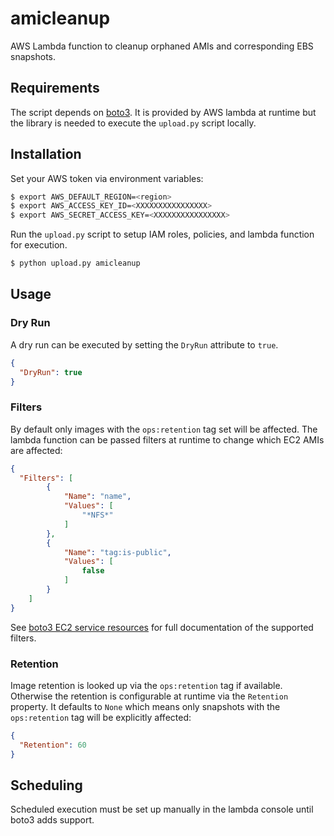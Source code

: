 # amicleanup

AWS Lambda function to cleanup orphaned AMIs and corresponding EBS snapshots.

## Requirements

The script depends on [boto3](http://boto3.readthedocs.org/en/latest/).  It is provided by AWS lambda at runtime but the library is needed to execute the `upload.py` script locally.

## Installation

Set your AWS token via environment variables:

```bash
$ export AWS_DEFAULT_REGION=<region>
$ export AWS_ACCESS_KEY_ID=<XXXXXXXXXXXXXXXX>
$ export AWS_SECRET_ACCESS_KEY=<XXXXXXXXXXXXXXXX>
```

Run the `upload.py` script to setup IAM roles, policies, and lambda function for execution.

```bash
$ python upload.py amicleanup
```

## Usage

### Dry Run

A dry run can be executed by setting the `DryRun` attribute to `true`.

```json
{
  "DryRun": true
}
```

### Filters

By default only images with the `ops:retention` tag set will be affected.  The lambda function can be passed filters at runtime to change which EC2 AMIs are affected:

```json
{
  "Filters": [
        {
            "Name": "name",
            "Values": [
                "*NFS*"
            ]
        },
        {
            "Name": "tag:is-public",
            "Values": [
                false
            ]
        }
    ]
}
```

See [boto3 EC2 service resources](http://boto3.readthedocs.org/en/latest/reference/services/ec2.html#service-resource) for full documentation of the supported filters.

### Retention

Image retention is looked up via the `ops:retention` tag if available.  Otherwise the retention is configurable at runtime via the `Retention` property.  It defaults to `None` which means only snapshots with the `ops:retention` tag will be explicitly affected:

```json
{
  "Retention": 60
}
```

## Scheduling

Scheduled execution must be set up manually in the lambda console until boto3 adds support.
